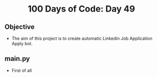 <h1 align="center">
    100 Days of Code: Day 49
  <br>
</h1>

## Objective
- The aim of this project is to create automatic Linkedin Job Application Apply bot.

## main.py
- First of all 
